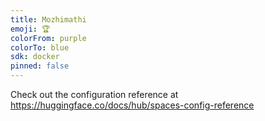```yaml
---
title: Mozhimathi
emoji: 🏆
colorFrom: purple
colorTo: blue
sdk: docker
pinned: false
---
```


Check out the configuration reference at https://huggingface.co/docs/hub/spaces-config-reference
